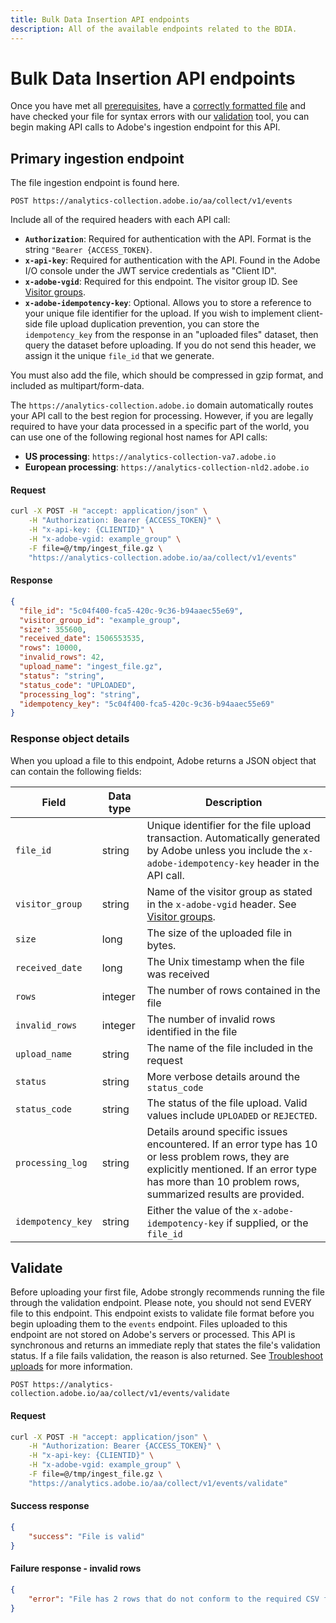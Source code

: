 ```yaml
---
title: Bulk Data Insertion API endpoints
description: All of the available endpoints related to the BDIA.
---
```


# Bulk Data Insertion API endpoints

Once you have met all [prerequisites](index.md), have a [correctly formatted file](file-format.md) and have checked your file for syntax errors with our [validation](#validate) tool, you can begin making API calls to Adobe's ingestion endpoint for this API.

## Primary ingestion endpoint

The file ingestion endpoint is found here.

`POST https://analytics-collection.adobe.io/aa/collect/v1/events`

Include all of the required headers with each API call:

* **`Authorization`**: Required for authentication with the API. Format is the string `"Bearer {ACCESS_TOKEN}`.
* **`x-api-key`**: Required for authentication with the API. Found in the Adobe I/O console under the JWT service credentials as "Client ID".
* **`x-adobe-vgid`**: Required for this endpoint. The visitor group ID. See [Visitor groups](visitor-groups.md).
* **`x-adobe-idempotency-key`**: Optional. Allows you to store a reference to your unique file identifier for the upload. If you wish to implement client-side file upload duplication prevention, you can store the `idempotency_key` from the response in an "uploaded files" dataset, then query the dataset before uploading. If you do not send this header, we assign it the unique `file_id` that we generate.

You must also add the file, which should be compressed in gzip format, and included as multipart/form-data.

The `https://analytics-collection.adobe.io` domain automatically routes your API call to the best region for processing. However, if you are legally required to have your data processed in a specific part of the world, you can use one of the following regional host names for API calls:

* **US processing**: `https://analytics-collection-va7.adobe.io`
* **European processing**: `https://analytics-collection-nld2.adobe.io`

<CodeBlock slots="heading, code" repeat="2" languages="CURL,JSON"/>

#### Request

```sh
curl -X POST -H "accept: application/json" \
    -H "Authorization: Bearer {ACCESS_TOKEN}" \
    -H "x-api-key: {CLIENTID}" \
    -H "x-adobe-vgid: example_group" \
    -F file=@/tmp/ingest_file.gz \
    "https://analytics-collection.adobe.io/aa/collect/v1/events"
```

#### Response

```json
{
  "file_id": "5c04f400-fca5-420c-9c36-b94aaec55e69",
  "visitor_group_id": "example_group",
  "size": 355600,
  "received_date": 1506553535,
  "rows": 10000,
  "invalid_rows": 42,
  "upload_name": "ingest_file.gz",
  "status": "string",
  "status_code": "UPLOADED",
  "processing_log": "string",
  "idempotency_key": "5c04f400-fca5-420c-9c36-b94aaec55e69"
}
```

### Response object details

When you upload a file to this endpoint, Adobe returns a JSON object that can contain the following fields:

Field | Data type | Description
--- | --- | ---
`file_id` | string | Unique identifier for the file upload transaction. Automatically generated by Adobe unless you include the `x-adobe-idempotency-key` header in the API call.
`visitor_group` | string | Name of the visitor group as stated in the `x-adobe-vgid` header. See [Visitor groups](visitor-groups.md).
`size` | long | The size of the uploaded file in bytes.
`received_date` | long | The Unix timestamp when the file was received
`rows` | integer | The number of rows contained in the file
`invalid_rows` | integer | The number of invalid rows identified in the file
`upload_name` | string | The name of the file included in the request
`status` | string | More verbose details around the `status_code`
`status_code` | string | The status of the file upload. Valid values include `UPLOADED` or `REJECTED`.
`processing_log` | string | Details around specific issues encountered. If an error type has 10 or less problem rows, they are explicitly mentioned. If an error type has more than 10 problem rows, summarized results are provided.
`idempotency_key` | string | Either the value of the `x-adobe-idempotency-key` if supplied, or the `file_id`

## Validate

Before uploading your first file, Adobe strongly recommends running the file through the validation endpoint. Please note, you should not send EVERY file to this endpoint. This endpoint exists to validate file format before you begin uploading them to the `events` endpoint. Files uploaded to this endpoint are not stored on Adobe's servers or processed. This API is synchronous and returns an immediate reply that states the file's validation status. If a file fails validation, the reason is also returned. See [Troubleshoot uploads](troubleshooting.md) for more information.

`POST https://analytics-collection.adobe.io/aa/collect/v1/events/validate`

<CodeBlock slots="heading, code" repeat="3" languages="CURL,JSON,JSON"/>

#### Request

```sh
curl -X POST -H "accept: application/json" \
    -H "Authorization: Bearer {ACCESS_TOKEN}" \
    -H "x-api-key: {CLIENTID}" \
    -H "x-adobe-vgid: example_group" \
    -F file=@/tmp/ingest_file.gz \
    "https://analytics.adobe.io/aa/collect/v1/events/validate"
```

#### Success response

```json
{
    "success": "File is valid"
}
```

#### Failure response - invalid rows

```json
{
    "error": "File has 2 rows that do not conform to the required CSV format! (Ex: row #59)"
}
```

